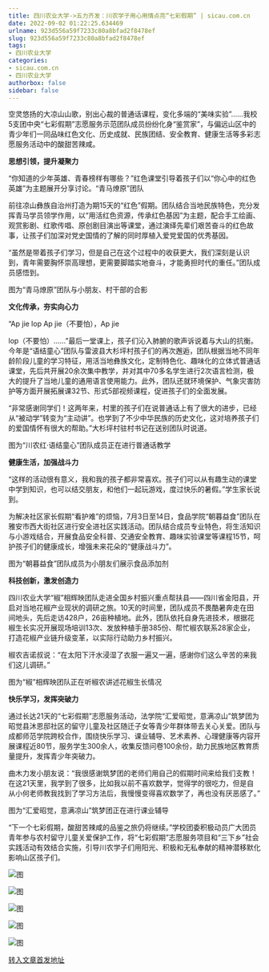 ```yaml
---
title: 四川农业大学->五力齐发：川农学子用心用情点亮“七彩假期” | sicau.com.cn
date: 2022-09-02 01:22:25.634469
urlname: 923d556a59f7233c80a8bfad2f8478ef
slug: 923d556a59f7233c80a8bfad2f8478ef
tags: 
- 四川农业大学
categories:
- sicau.com.cn
- 四川农业大学
authorbox: false
sidebar: false
---
```

空灵悠扬的大凉山山歌，别出心裁的普通话课程，变化多端的“美味实验”……我校5支团中央“七彩假期”志愿服务示范团队成员纷纷化身“鉴赏家”，与偏远山区中的青少年们一同品味红色文化、历史成就、民族团结、安全教育、健康生活等多彩志愿服务活动中的酸甜苦辣咸。

**思想引领，提升凝聚力**

“你知道的少年英雄、青春榜样有哪些？”红色课堂引导着孩子们以“你心中的红色英雄”为主题展开分享讨论。“青马燎原”团队
<!--more-->
前往凉山彝族自治州打造为期15天的“红色”假期。团队结合当地民族特色，充分发挥青马学员领学作用，以“用活红色资源，传承红色基因”为主题，配合手工绘画、观赏影剧、红歌传唱、原创剧目演出等课堂，通过演绎先辈们艰苦奋斗的红色故事，让孩子们加深对党史国情的了解的同时厚植入爱党爱国的优秀基因。

“虽然是带着孩子们学习，但是自己在这个过程中的收获更大，我们深刻是认识到，青年需要胸怀崇高理想，更需要脚踏实地奋斗，才能勇担时代的重任。”团队成员感悟到。

图为“青马燎原”团队与小朋友、村干部的合影

**文化传承，夯实向心力**

“Ap jie lop Ap jie（不要怕），Ap jie

lop（不要怕）……”最后一堂课上，孩子们沁入肺腑的歌声诉说着与大山的抗衡。今年是“语结童心”团队与雷波县大杉坪村孩子们的再次邂逅，团队根据当地不同年龄阶段儿童的学习特征，用活当地彝族文化，定制特色化、趣味化的立体式普通话课堂，先后共开展20余次集中教学，并对其中70多名学生进行2次语言检测，极大的提升了当地儿童的通用语言使用能力。此外，团队还就环境保护、气象灾害防护等方面开展拓展课32节、形式5部视频课程，促进孩子们的全面发展。

“非常感谢同学们！这两年来，村里的孩子们在说普通话上有了很大的进步，已经从“被动学”转变为“主动讲”。也学到了不少中华民族的历史文化，这对培养孩子们的爱国情怀有很大的帮助。”大杉坪村驻村书记在送别团队时说道。

图为“川农红·语结童心”团队成员正在进行普通话教学

**健康生活，加强战斗力**

“这样的活动很有意义，我和我的孩子都非常喜欢。孩子们可以从有趣生动的课堂中学到知识，也可以结交朋友，和他们一起玩游戏，度过快乐的暑假。”学生家长说到。

为解决社区家长假期“看护难”的烦恼，7月3日至14日，食品学院“朝暮益食”团队在雅安市西大街社区进行安全进社区实践活动。团队结合成员专业特色，将生活知识与小游戏结合，开展食品安全科普、交通安全教育、趣味实验课堂等课程15节，呵护孩子们的健康成长，增强未来花朵的“健康战斗力”。

图为“朝暮益食”团队成员为小朋友们展示食品添加剂

**科技创新，激发创造力**

四川农业大学“椒”相辉映团队走进全国乡村振兴重点帮扶县——四川省金阳县，开启对当地花椒产业现状的调研之旅。10天的时间里，团队成员不畏酷暑奔走在田间地头，先后走访428户，26亩种植地。此外，团队依托自身先进技术，根据花椒生长实况开展现场培训13次、发放种植手册385份、帮忙椒农联系28家企业，打造花椒产业链升级变革，以实际行动助力乡村振兴。

椒农吉诺叔说：“在太阳下汗水浸湿了衣服一遍又一遍，感谢你们这么辛苦的来我们这儿调研。”

图为“椒”相辉映团队正在听椒农讲述花椒生长情况

**快乐学习，发挥突破力**

通过长达21天的“七彩假期”志愿服务活动，法学院“汇爱昭觉，意满凉山”筑梦团为昭觉县沐恩邸社区的留守儿童及社区随迁子女等青少年群体带去关心关爱。团队与成都师范学院跨校合作，围绕快乐学习、课业辅导、艺术素养、心理健康等内容开展课程近80节，服务学生300余人，收集反馈问卷100余份，助力民族地区教育质量提升，发挥青少年突破力。

曲木力发小朋友说：“我很感谢筑梦团的老师们用自己的假期时间来给我们支教！在这21天里，我学到了很多，比如我以前不喜欢数学，觉得学的很吃力，但是自从小何老师教我找到了学习方法后，我慢慢变得喜欢数学了，再也没有厌恶感了。”

图为“汇爱昭觉，意满凉山”筑梦团正在进行课业辅导

“下一个七彩假期，酸甜苦辣咸的品鉴之旅仍将继续。”学校团委积极动员广大团员青年参与农村留守儿童关爱保护工作，将“七彩假期”志愿服务项目和“三下乡”社会实践活动有效结合实施，引导川农学子们用阳光、积极和无私奉献的精神潜移默化影响山区孩子们。

![图](https://news.sicau.edu.cn/__local/D/EF/D4/54A84469DDC5F0D8E7F326EA75C_D71A9C78_24C0B.jpg)

![图](https://news.sicau.edu.cn/__local/7/95/6B/E9E7835EFB323269242DADD54EE_DDA46A98_9422B.jpg)

![图](https://news.sicau.edu.cn/__local/5/49/8C/5CBAE51A9816A2B0BF83130C013_A706864C_25532.jpg)

![图](https://news.sicau.edu.cn/__local/F/3A/8B/DA2BF9BDE8D046D7B062FC4D467_00932ECA_2ADC6.jpg)

![图](https://news.sicau.edu.cn/__local/9/62/D3/C2013987304363BC272593FE189_0F256CCE_2D697.jpg)

[转入文章首发地址](https://news.sicau.edu.cn/info/1078/69310.htm)